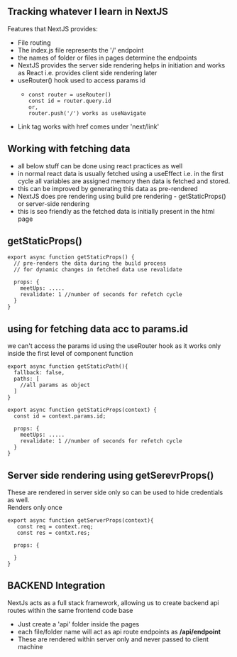 ## Tracking whatever I learn in NextJS

Features that NextJS provides:
- File routing
- The index.js file represents the '/' endpoint
- the names of folder or files in pages determine the endpoints
- NextJS provides the server side rendering helps in initiation and works as React i.e. provides client side rendering later
- useRouter() hook used to access params id
  - ```
    const router = useRouter()
    const id = router.query.id 
    or, 
    router.push('/') works as useNavigate
    ```
- Link tag works with href comes under 'next/link'

## Working with fetching data
- all below stuff can be done using react practices as well
- in normal react data is usually fetched using a useEffect i.e. in the first cycle all variables are assigned memory then data is fetched and stored.
- this can be improved by generating this data as pre-rendered
- NextJS does pre rendering using build pre rendering - getStaticProps() or server-side rendering
- this is seo friendly as the fetched data is initially present in the html page

## getStaticProps()
```
export async function getStaticProps() { 
  // pre-renders the data during the build process
  // for dynamic changes in fetched data use revalidate
  
  props: {
    meetUps: .....
    revalidate: 1 //number of seconds for refetch cycle
  }
}
```

## using for fetching data acc to params.id

we can't access the params id using the useRouter hook as it works only inside the first level of component function
```
export async function getStaticPath(){
  fallback: false,
  paths: [
    //all params as object
  ]
}

export async function getStaticProps(context) { 
  const id = context.params.id;
  
  props: {
    meetUps: .....
    revalidate: 1 //number of seconds for refetch cycle
  }
}
```

## Server side rendering using getSerevrProps()
These are rendered in server side only so can be used to hide credentials as well. </br>
Renders only once

```
export async function getServerProps(context){
   const req = context.req;
   const res = contxt.res;
   
  props: {
    
  }
}
```

## BACKEND Integration
NextJs acts as a full stack framework, allowing us to create backend api routes within the same frontend code base </br>
- Just create a 'api' folder inside the pages
- each file/folder name will act as api route endpoints as <b>/api/endpoint</b>
- These are rendered within server only and never passed to client machine

